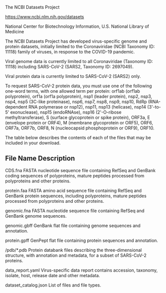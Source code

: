 The NCBI Datasets Project

https://www.ncbi.nlm.nih.gov/datasets

National Center for Biotechnology Information, U.S. National Library of Medicine

The NCBI Datasets Project has developed virus-specific genome and protein datasets, initially limited to the Coronaviridae (NCBI Taxonomy ID: 11118) family of viruses, in response to the COVID-19 pandemic.

Viral genome data is currently limited to all Coronaviridae (Taxonomy ID: 11118) including SARS-CoV-2 (SARS2, Taxonomy ID: 2697049).

Viral protein data is currently limited to SARS-CoV-2 (SARS2) only.

To request SARS-CoV-2 protein data, you must use one of the following one-word terms, with one allowed term per protein: orf1ab (orf1ab polyprotein), orf1a (orf1a polyprotein), nsp1 (leader protein), nsp2, nsp3, nsp4, nsp5 (3C-like proteinase), nsp6, nsp7, nsp8, nsp9, nsp10, RdRp (RNA-dependent RNA polymerase or nsp12), nsp11, nsp13 (helicase), nsp14 (3'-to-5' exonuclease), nsp15 (endoRNAse), nsp16 (2'-O-ribose methyltransferase), S (surface glycoprotein or spike protein), ORF3a, E (envelope protein or ORF4), M (membrane glycoprotein or ORF5), ORF6, ORF7a, ORF7b, ORF8, N (nucleocapsid phosphoprotein or ORF9), ORF10.

The table below describes the contents of each of the files that may be included in your download.

File Name                   Description
-----------------------------------------

CDS.fna                     FASTA nucleotide sequence file containing RefSeq and GenBank coding sequences of polyproteins, mature peptides processed from polyproteins and other proteins.

protein.faa                 FASTA amino acid sequence file containing RefSeq and GenBank protein sequences, including polyproteins, mature peptides processed from polyproteins and other proteins.

genomic.fna                 FASTA nucleotide sequence file containing RefSeq and GenBank genome sequences.

genomic.gbff                GenBank flat file containing genome sequences and annotation.

protein.gpff                GenPept flat file containing protein sequences and annotation.

/pdb/*.pdb                  Protein databank files describing the three-dimensional structure, with annotation and metadata, for a subset of SARS-CoV-2 proteins.

data_report.yaml            Virus-specific data report contains accession, taxonomy, isolate, host, release date and other metadata.

dataset_catalog.json        List of files and file types.

